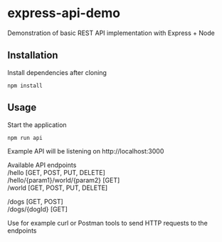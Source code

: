 # express-api-demo
Demonstration of basic REST API implementation with Express + Node

## Installation
Install dependencies after cloning
```
npm install
```

## Usage

Start the application
```
npm run api
```


Example API will be listening on http://localhost:3000

Available API endpoints  
  /hello [GET, POST, PUT, DELETE]  
  /hello/{param1}/world/{param2} [GET]  
  /world [GET, POST, PUT, DELETE]  
  
  /dogs [GET, POST]  
  /dogs/{dogId} [GET]  
  
  
 Use for example curl or Postman tools to send HTTP requests to the endpoints
